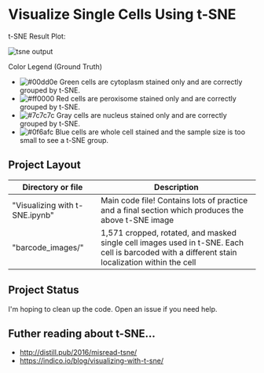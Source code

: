 # Visualize Single Cells Using t-SNE

t-SNE Result Plot:

![tsne output](https://raw.githubusercontent.com/Kafri-Lab/Cell-t-SNE/master/readme_images/output-tsne-full%20resolution.jpg "tsne output")

Color Legend (Ground Truth)
- ![#00dd0e](https://placehold.it/15/00dd0e/000000?text=+) Green cells are cytoplasm stained only and are correctly grouped by t-SNE.
- ![#ff0000](https://placehold.it/15/ff0000/000000?text=+) Red cells are peroxisome stained only and are correctly grouped by t-SNE.
- ![#7c7c7c](https://placehold.it/15/7c7c7c/000000?text=+) Gray cells are nucleus stained only and are correctly grouped by t-SNE.
- ![#0f6afc](https://placehold.it/15/0f6afc/000000?text=+) Blue cells are whole cell stained and the sample size is too small to see a t-SNE group.

## Project Layout

| Directory or file            | Description                                                                                        |
|------------------------------|----------------------------------------------------------------------------------------------------|
| "Visualizing with t-SNE.ipynb" | Main code file! Contains lots of practice and a final section which produces the above t-SNE image |
| "barcode_images/"              | 1,571 cropped, rotated, and masked single cell images used in t-SNE. Each cell is barcoded with a different stain localization within the cell  |

## Project Status

I'm hoping to clean up the code. Open an issue if you need help.


## Futher reading about t-SNE...

- http://distill.pub/2016/misread-tsne/
- https://indico.io/blog/visualizing-with-t-sne/
